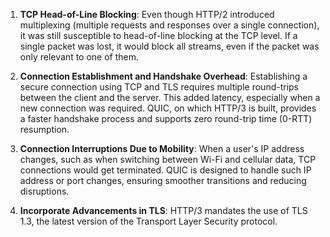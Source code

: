 1. **TCP Head-of-Line Blocking**: Even though HTTP/2 introduced multiplexing (multiple requests and responses over a single connection), it was still susceptible to head-of-line blocking at the TCP level. If a single packet was lost, it would block all streams, even if the packet was only relevant to one of them. 
 
2. **Connection Establishment and Handshake Overhead**: Establishing a secure connection using TCP and TLS requires multiple round-trips between the client and the server. This added latency, especially when a new connection was required. QUIC, on which HTTP/3 is built, provides a faster handshake process and supports zero round-trip time (0-RTT) resumption.
   
3. **Connection Interruptions Due to Mobility**: When a user's IP address changes, such as when switching between Wi-Fi and cellular data, TCP connections would get terminated. QUIC is designed to handle such IP address or port changes, ensuring smoother transitions and reducing disruptions.
   
4. **Incorporate Advancements in TLS**: HTTP/3 mandates the use of TLS 1.3, the latest version of the Transport Layer Security protocol.

